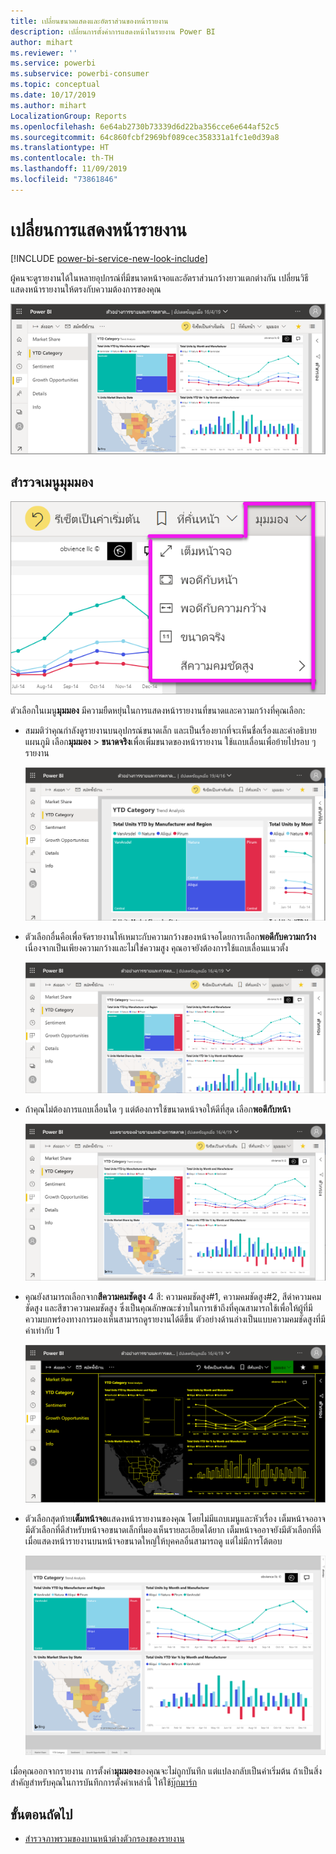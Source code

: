 ```yaml
---
title: เปลี่ยนขนาดแสดงและอัตราส่วนของหน้ารายงาน
description: เปลี่ยนการตั้งค่าการแสดงหน้าในรายงาน Power BI
author: mihart
ms.reviewer: ''
ms.service: powerbi
ms.subservice: powerbi-consumer
ms.topic: conceptual
ms.date: 10/17/2019
ms.author: mihart
LocalizationGroup: Reports
ms.openlocfilehash: 6e64ab2730b73339d6d22ba356cce6e644af52c5
ms.sourcegitcommit: 64c860fcbf2969bf089cec358331a1fc1e0d39a8
ms.translationtype: HT
ms.contentlocale: th-TH
ms.lasthandoff: 11/09/2019
ms.locfileid: "73861846"
---
```

# <a name="change-the-display-of-a-report-page"></a>เปลี่ยนการแสดงหน้ารายงาน

[!INCLUDE [power-bi-service-new-look-include](../includes/power-bi-service-new-look-include.md)]

ผู้คนจะดูรายงานได้ในหลายอุปกรณ์ที่มีขนาดหน้าจอและอัตราส่วนกว้างยาวแตกต่างกัน เปลี่ยนวิธีแสดงหน้ารายงานให้ตรงกับความต้องการของคุณ

![สกรีนช็อตของวิธีการแสดงรายงานบนพื้นที่การทำงาน](media/end-user-report-view/power-bi-canvas.png)

## <a name="explore-the-view-menu"></a>สำรวจเมนูมุมมอง

![สกรีนช็อตของตัวเลือกรายการดรอปดาวน์ของมุมมอง](media/end-user-report-view/power-bi-viewmenu.png)


ตัวเลือกในเมนู**มุมมอง** มีความยืดหยุ่นในการแสดงหน้ารายงานที่ขนาดและความกว้างที่คุณเลือก:

- สมมติว่าคุณกำลังดูรายงานบนอุปกรณ์ขนาดเล็ก และเป็นเรื่องยากที่จะเห็นชื่อเรื่องและคำอธิบายแผนภูมิ  เลือก**มุมมอง** > **ขนาดจริง**เพื่อเพิ่มขนาดของหน้ารายงาน ใช้แถบเลื่อนเพื่อย้ายไปรอบ ๆ รายงาน

    ![สกรีนช็อตของรายงานที่ตั้งค่าเป็นขนาดจริงพร้อมด้วยแถบเลื่อนสองตัวที่เรียกออก](media/end-user-report-view/power-bi-view-actual.png)

- ตัวเลือกอื่นคือเพื่อจัดรายงานให้เหมาะกับความกว้างของหน้าจอโดยการเลือก**พอดีกับความกว้าง** เนื่องจากเป็นเพียงความกว้างและไม่ใช่ความสูง คุณอาจยังต้องการใช้แถบเลื่อนแนวตั้ง

  ![สกรีนช็อตของรายงานที่กำหนดให้พอดีกับความกว้างด้วยแถบเลื่อนแนวตั้งที่เรียกออก](media/end-user-report-view/power-bi-view-width.png)

- ถ้าคุณไม่ต้องการแถบเลื่อนใด ๆ แต่ต้องการใช้ขนาดหน้าจอให้ดีที่สุด เลือก**พอดีกับหน้า**

   ![สกรีนช็อตของรายงานที่ตั้งค่าให้พอดีกับหน้า](media/end-user-report-view/power-bi-view-fit.png)

- คุณยังสามารถเลือกจาก**สีความคมชัดสูง** 4 สี: ความคมชัดสูง#1, ความคมชัดสูง#2, สีดำความคมชัดสูง และสีขาวความคมชัดสูง ซึ่งเป็นคุณลักษณะช่วบในการเข้าถึงที่คุณสามารถใช้เพื่อให้ผู้ที่มีความบกพร่องทางการมองเห็นสามารถดูรายงานได้ดีขึ้น ตัวอย่างด้านล่างเป็นแบบความคมชัดสูงที่มีค่าเท่ากับ 1 

    ![สกรีนช็อตของรายงานที่ตั้งค่าความคมชัดสูงเท่ากับ 1](media/end-user-report-view/power-bi-contrast1.png)

- ตัวเลือกสุดท้าย**เต็มหน้าจอ**แสดงหน้ารายงานของคุณ โดยไม่มีแถบเมนูและหัวเรื่อง เต็มหน้าจออาจมีตัวเลือกที่ดีสำหรับหน้าจอขนาดเล็กที่มองเห็นรายละเอียดได้ยาก  เต็มหน้าจออาจยังมีตัวเลือกที่ดีเมื่อแสดงหน้ารายงานบนหน้าจอขนาดใหญ่ให้บุคคลอื่นสามารถดู แต่ไม่มีการโต้ตอบ  

    ![รายงานจะแสดงเต็มหน้าจอ](media/end-user-report-view/power-bi-full-screen.png)

เมื่อคุณออกจากรายงาน การตั้งค่า**มุมมอง**ของคุณจะไม่ถูกบันทึก แต่แปลงกลับเป็นค่าเริ่มต้น ถ้าเป็นสิ่งสำคัญสำหรับคุณในการบันทึกการตั้งค่าเหล่านี้ ให้ใช้[บุ๊กมาร์ก](end-user-bookmarks.md)

## <a name="next-steps"></a>ขั้นตอนถัดไป

* [สำรวจภาพรวมของบานหน้าต่างตัวกรองของรายงาน](end-user-report-filter.md)